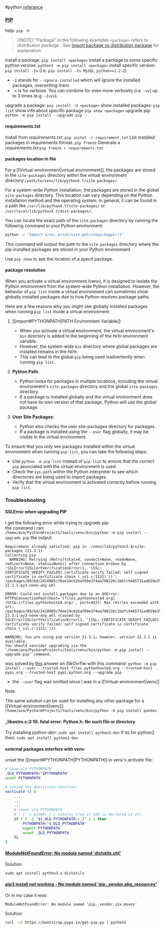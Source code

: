 #python 
[referance](https://pip.pypa.io/en/stable/cli/pip/)
### [PIP](https://packaging.python.org/en/latest/guides/installing-using-pip-and-virtual-environments/)
help:   `pip -h`

> [!NOTE] "Package"
In  the following examples `<package>`  refers to *distribution package* . See [import package vs distribution package](https://packaging.python.org/en/latest/discussions/distribution-package-vs-import-package/#distribution-package-vs-import-package) for explanation.

install a package:   `pip install <package>`
install a package to some specific python version:   `python3 -m pip install <package>`
install specific version:   `pip install -Iv` (i.e. `pip install -Iv MySQL_python==1.2.2`)
-   `-I` stands for `--ignore-installed` which will ignore the installed packages, overwriting them.
-   `-v` is for verbose. You can combine for even more verbosity (i.e. `-vv`) up to 3 times (e.g. `-Ivvv`).

upgrade a package: `pip install -U <package>`
show installed packages:   `pip list`
show info about specific package `pip show <package>`
upgrade pip: `python -m pip install --upgrade pip`
#### requirements.txt
Install from *requirements.txt*:  `pip instal -r requirement.txt`
List installed packages in requirements format: `pip freeze`
Generate a *requirements.txt*:`pip freeze > requirements.txt`

#### packages location in file
For a [[Virtual-environment|virtual environment]], the packages are stored in the `site-packages` directory within the virtual environment directory:`/path/to/venv/lib/pythonX.Y/site-packages/`.

For a system-wide Python installation, the packages are stored in the global `site-packages` directory. This location can vary depending on the Python installation method and the operating system. In general, it can be found in a path like `/usr/lib/pythonX.Y/site-packages/` or `/usr/local/lib/pythonX.Y/dist-packages/`.

You can locate the exact path of the `site-packages` directory by running the following command in your Python environment:
```bash
python -c "import site; print(site.getsitepackages())"
```
This command will output the path to the `site-packages` directory where the pip-installed packages are stored in your Python environment.

Use `pip show` to see the location of a specif package.

#### package resolution
When you activate a virtual environment (venv), it is designed to isolate the Python environment from the system-wide Python installation. However, the behavior of `pip list` inside a virtual environment can sometimes show globally installed packages due to how Python resolves package paths.

Here are a few reasons why you might see globally installed packages when running `pip list` inside a virtual environment:

1. [[import#PYTHONPATH|PATH Environment Variable]]:
   - When you activate a virtual environment, the virtual environment's `bin` directory is added to the beginning of the `PATH` environment variable.
   - However, the system-wide `bin` directory where global packages are installed remains in the `PATH`.
   - This can lead to the global `pip` being used inadvertently when running `pip list`.

2. **Python Path**:
   - Python looks for packages in multiple locations, including the virtual environment's `site-packages` directory and the global `site-packages` directory.
   - If a package is installed globally and the virtual environment does not have its own version of that package, Python will use the global package.

3. **User Site Packages**:
   - Python also checks the user site-packages directory for packages.
   - If a package is installed using the `--user` flag globally, it may be visible in the virtual environment.

To ensure that you only see packages installed within the virtual environment when running `pip list`, you can take the following steps:
- Use `python -m pip list` instead of `pip list` to ensure that the correct `pip` associated with the virtual environment is used.
- Check the `sys.path` within the Python interpreter to see which directories are being used to import packages.
- Verify that the virtual environment is activated correctly before running `pip list`.
### Troubleshooting
#### SSLError when upgrading PIP
I get the following error while trying to upgrade pip:  
the command I ran:  
`/home/ava/PycharmProjects/tools/venv/bin/python -m pip install --upgrade pip`
the output:  
```shell
Requirement already satisfied: pip in ./venv/lib/python3.8/site-packages (21.3.1)  
Collecting pip  
  WARNING: Retrying (Retry(total=4, connect=None, read=None, redirect=None, status=None)) after connection broken by 'SSLError(SSLCertVerificationError(1, '[SSL: CERTIFICATE_VERIFY_FAILED] certificate verify failed: self signed certificate in certificate chain (_ssl.c:1131)'))': /packages/09/bd/2410905c76ee14c62baf69e3f4aa780226c1bbfc9485731ad018e35b0cb5/pip-22.3.1-py3-none-any.whl

ERROR: Could not install packages due to an OSError: HTTPSConnectionPool(host='[files.pythonhosted.org](http://files.pythonhosted.org)', port=443): Max retries exceeded with url: /packages/09/bd/2410905c76ee14c62baf69e3f4aa780226c1bbfc9485731ad018e35b0cb5/pip-22.3.1-py3-none-any.whl (Caused by SSLError(SSLCertVerificationError(1, '[SSL: CERTIFICATE_VERIFY_FAILED] certificate verify failed: self signed certificate in certificate chain (_ssl.c:1131)')))  
  
WARNING: You are using pip version 21.3.1; however, version 22.3.1 is available.  
You should consider upgrading via the '/home/ava/PycharmProjects/tools/venv/bin/python -m pip install --upgrade pip' command.
```

was solved by [this](https://stackoverflow.com/questions/49324802/pip-always-fails-ssl-verification) answer on StkOvrflw with this command:
`python -m pip install --user --trusted-host files.pythonhosted.org --trusted-host pypi.org --trusted-host pypi.python.org --upgrade pip`
- the `--user` flag was omitted since I  was in a [[Virtual-environment|venv]]

> [!NOTE] 
> The same solution can be used for installing any other package for a [[Virtual-environment|venv]]:
> `/home/ava/PycharmProjects/tools/venv/bin/python -m pip install pandas`


#### \_libastro.c:3:10: fatal error: Python.h: No such file or directory
Try installing *python-dev*: `sudo apt install python3-dev`
If its for python2 then: `sudo apt install python2-dev`

#### external packages interfere with venv
unset the [[import#PYTHONPATH|PYTHONPATH]] in venv's *activate* file:
```sh
# Save old PYTHONPATH
_OLD_PYTHONPATH="$PYTHONPATH"
unset PYTHONPATH

# insied the deactivate function:
eactivate () {
	...
	...
	...
	# reset old PYTHONPATH
    # ! [ -z ${VAR+_} ] returns true if VAR is declared at all
    if ! [ -z "${_OLD_PYTHONPATH:+_}" ] ; then
        PYTHONPATH="$_OLD_PYTHONPATH"
        export PYTHONPATH
        unset _OLD_PYTHONPATH
    fi
}
```

#### [ModuleNotFoundError: No module named 'distutils.util'](https://askubuntu.com/questions/1239829/modulenotfounderror-no-module-named-distutils-util)
Solution
```python
sudo apt install python3.x-distutils
```

#### [pip3 install not working - No module named 'pip.\_vendor.pkg_resources'](https://stackoverflow.com/questions/49478573/pip3-install-not-working-no-module-named-pip-vendor-pkg-resources)
Or in my case it was:
```
ModuleNotFoundError: No module named 'pip._vendor.six.moves'
```
Solution:
```sh
curl -sS https://bootstrap.pypa.io/get-pip.py | python3
```
